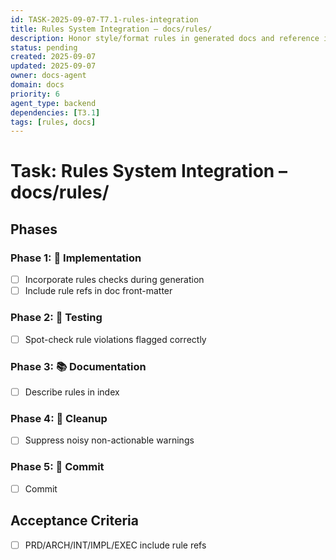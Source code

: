 ```yaml
---
id: TASK-2025-09-07-T7.1-rules-integration
title: Rules System Integration – docs/rules/
description: Honor style/format rules in generated docs and reference in front-matter
status: pending
created: 2025-09-07
updated: 2025-09-07
owner: docs-agent
domain: docs
priority: 6
agent_type: backend
dependencies: [T3.1]
tags: [rules, docs]
---
```


# Task: Rules System Integration – docs/rules/

## Phases
### Phase 1: 🚀 Implementation
- [ ] Incorporate rules checks during generation
- [ ] Include rule refs in doc front-matter

### Phase 2: 🧪 Testing
- [ ] Spot-check rule violations flagged correctly

### Phase 3: 📚 Documentation
- [ ] Describe rules in index

### Phase 4: 🧹 Cleanup
- [ ] Suppress noisy non-actionable warnings

### Phase 5: 💾 Commit
- [ ] Commit

## Acceptance Criteria
- [ ] PRD/ARCH/INT/IMPL/EXEC include rule refs

